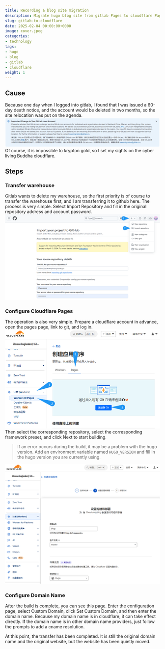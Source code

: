 ```yaml
---
title: Recording a blog site migration
description: Migrate hugo blog site from gitlab Pages to cloudflare Pages
slug: gitlab-to-cloudflare
date: 2025-02-04 00:00:00+0000
image: cover.jpeg
categories:
- technology
tags:
- hugo
- blog
- gitlab
- cloudflare
weight: 1
---
```

## Cause
Because one day when I logged into gitlab, I found that I was issued a 60-day death notice, and the account would be deleted in two months, so the site relocation was put on the agenda.
![gitlab death notice](1-1.png)
Of course, it is impossible to krypton gold, so I set my sights on the cyber living Buddha cloudflare.
## Steps
### Transfer warehouse
Gitlab wants to delete my warehouse, so the first priority is of course to transfer the warehouse first, and I am transferring it to github here. The process is very simple. Select Import Repository and fill in the original repository address and account password.
![How to Transfer](2-1.png)
### Configure Cloudflare Pages
The operation is also very simple. Prepare a cloudflare account in advance, open the pages page, link to git, and log in.
![Create Pages](2-2.png)
Then select the corresponding repository, select the corresponding framework preset, and click Next to start building.
> If an error occurs during the build, it may be a problem with the hugo version. Add an environment variable named `HUGO_VERSION` and fill in the hugo version you are currently using.
>
![Build](2-3.png)
### Configure Domain Name
After the build is complete, you can see this page. Enter the configuration page, select Custom Domain, click Set Custom Domain, and then enter the domain name. Because my domain name is in cloudflare, it can take effect directly. If the domain name is in other domain name providers, just follow the prompts to add a cname resolution.

At this point, the transfer has been completed. It is still the original domain name and the original website, but the website has been quietly moved.
